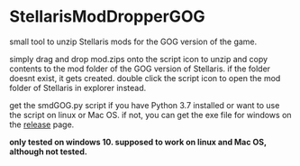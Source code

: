 # StellarisModDropperGOG
small tool to unzip Stellaris mods for the GOG version of the game.

simply drag and drop mod.zips onto the script icon to unzip and copy contents to
the mod folder of the GOG version of Stellaris. if the folder doesnt exist,
it gets created. double click the script icon to open the mod folder of Stellaris 
in explorer instead.

get the smdGOG.py script if you have Python 3.7 installed or want to use the script 
on linux or Mac OS. if not, you can get the exe file for windows on the [release](https://github.com/eskoONE/StellarisModDropperGOG/releases) page.

**only tested on windows 10. supposed to work on linux and Mac OS, although not tested.**
